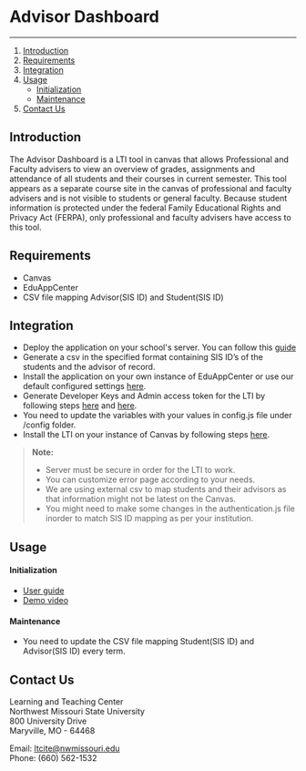 
# Advisor Dashboard
-------------

1. [Introduction](#introduction)
2. [Requirements](#requirements)
3. [Integration](#integration)
4. [Usage](#usage)
   - [Initialization](#initialization)
   - [Maintenance](#maintenance)
5. [Contact Us](#contact-us)

## Introduction

The Advisor Dashboard is a LTI tool in canvas that allows Professional and Faculty advisers to view an overview of grades, assignments and attendance of all students and their courses in current semester. This tool appears as a separate course site in the canvas of professional and faculty advisers and is not visible to students or general faculty. Because student information is protected under the federal Family Educational Rights and Privacy Act (FERPA), only professional and faculty advisers have access to this tool. 


## Requirements
- Canvas
- EduAppCenter
- CSV file mapping Advisor(SIS ID) and Student(SIS ID)
## Integration
- Deploy the application on your school's server. You can follow this [guide][2]
- Generate a csv in the specified format containing SIS ID’s of the students and the advisor of record.
- Install the application on your own instance of EduAppCenter or use our default configured settings [here][3]. 
- Generate Developer Keys and Admin access token for the LTI by following steps [here][4] and [here][5].
- You need to update the variables with your values in config.js file under /config folder.
- Install the LTI on your instance of Canvas by following steps [here][6].

> **Note:**
> - Server must be secure in order for the LTI to work.
> - You can customize error page according to your needs.
> - We are using external csv to map students and their advisors as that information might not be latest on the Canvas.
> - You might need to make some changes in the authentication.js file inorder to match SIS ID mapping as per your institution.

## Usage
#### Initialization

 - [User guide][7] 
 - [Demo video][8]
#### Maintenance
- You need to update the CSV file mapping Student(SIS ID) and Advisor(SIS ID) every term.


## Contact Us
Learning and Teaching Center  
Northwest Missouri State University  
800 University Drive  
Maryville, MO - 64468  

Email: [ltcite@nwmissouri.edu](ltcite@nwmissouri.edu)  
Phone: (660) 562-1532

[1]: https://canvas.instructure.com/
[2]: https://www.digitalocean.com/community/tutorials/how-to-set-up-a-node-js-application-for-production-on-ubuntu-16-04
[3]: https://www.eduappcenter.com/tutorials/canvas
[4]: https://community.canvaslms.com/docs/DOC-10864-4214441833
[5]: https://community.canvaslms.com/docs/DOC-10806-4214724194
[6]: https://community.canvaslms.com/docs/DOC-10756-421474559
[7]: https://github.com/LTCITE/AdvisorDashboard/blob/master/userguide.pdf
[8]: https://youtu.be/hTm9iPIM-SM


